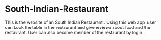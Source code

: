 # South-Indian-Restaurant

This is the website of an South Indian Restaurant . Using this web app, user can book the table in the restaurant and give reviews about food and the restaurant. User can also become member of the restaurant by login . 

